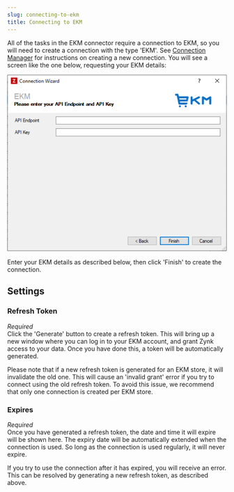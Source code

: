 ```yaml
---
slug: connecting-to-ekm
title: Connecting to EKM
---
```

All of the tasks in the EKM connector require a connection to EKM, so you will need to create a connection with the type 'EKM'. See [Connection Manager](connection-manager) for instructions on creating a new connection. You will see a screen like the one below, requesting your EKM details:

![EKM Connection](/assets/images/ekm/ekm-connection.png)

Enter your EKM details as described below, then click 'Finish' to create the connection.

## Settings
### Refresh Token
_Required_  
Click the 'Generate' button to create a refresh token. This will bring up a new window where you can log in to your EKM account, and grant Zynk access to your data. Once you have done this, a token will be automatically generated.

Please note that if a new refresh token is generated for an EKM store, it will invalidate the old one. This will cause an 'invalid grant' error if you try to connect using the old refresh token. To avoid this issue, we recommend that only one connection is created per EKM store.

### Expires
_Required_  
Once you have generated a refresh token, the date and time it will expire will be shown here. The expiry date will be automatically extended when the connection is used. So long as the connection is used regularly, it will never expire.

If you try to use the connection after it has expired, you will receive an error. This can be resolved by generating a new refresh token, as described above.
